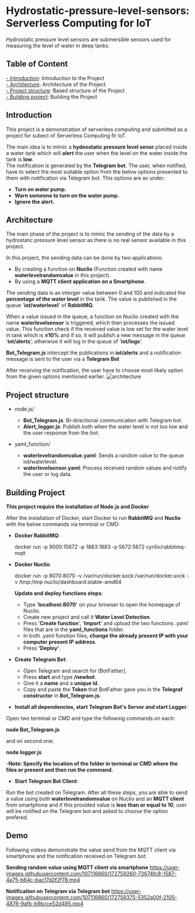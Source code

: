 # Hydrostatic-pressure-level-sensors: Serverless Computing for IoT
Hydrostatic pressure level sensors are submersible sensors used for measuring the level of water in deep tanks.

## Table of Content
[- Introduction](#Introduction): Introduction to the Project\
[- Architecture](#Architecture): Architecture of the Project\
[- Project structure](#Project-structure): Based structure of the Project\
[- Building project](#Building-project): Building the Project

## Introduction

This project is a demonstration of serverless computing and submitted as a project for subect of Serverless Computing fir IoT.

The main idea is to mimic a **hydeostatic pressure level senor** placed inside a water tank which will **alert** the user when the level on the water inside the tank is **low**.\
The notification is generated by the **Telegram bot**. The user, when notified, have to select the most suitable option from the below options presented to them with notification via Telegram bot. This options are as under:

- **Turn on water pump.**
- **Warn someone to turn on the water pump.**
- **Ignore the alert.**

## Architecture

The main phase of the project is to mimic the sending of the data by a hydrostatic pressure level sensor  as there is no real sensor available in this project.

In this project, the sending data can be done by two applications:

- By creating a function on **Nuclio** (Function created with name **waterlevelrandomvalue** in this project).
- By using a **MQTT client application on a Smartphone**.

The sending data is an interger value between 0 and 100 and indicated the **percentage of the water level** in the tank. The value is published in the queue '**iot/waterlevel**' of **RabbitMQ**.

When a value issued in the queue, a function on Nuclio created with the name **waterlevelsensor** is triggered, which then processes the issued value. This function check if the received value is low set for the water level in tank which is **&le;10%** and if so, it will publish a new message in the queue '**iot/alerts**', otherwise it will log in the queue of '**iot/logs**'.


**Bot_Telegram.js** intercept the publications in **iot/alerts** and a notification message is sent to the user via a **Telegram Bot**

After receiving the notification, the user have to choose most likely option from the given options mentioned earlier.
![architecture](https://user-images.githubusercontent.com/107116860/172752884-b2474a55-f504-422c-83f2-edae207d1d25.jpeg)

## Project structure

- node.js/
  - **Bot_Telegram.js**: Bi-directional communication with Telegram bot.
  - **Alert_logger.js**: Publish both when the water level is not too low and the user response from the bot.

- yaml_function/
  - **waterlevelrandomvalue.yaml**: Sends a random value to the queue iot/waterlevel.
  - **waterlevelsensor.yaml**: Process received random values and notify the user or log data.

## Building Project

**This project require the installation of Node.js and Docker**

After the installation of Docker, start Docker to run **RabbitMQ** and **Nuclio** with the below commands via terminal or CMD:


- **Docker RabbitMQ**:

  docker run -p 9000:15672  -p 1883:1883 -p 5672:5672  cyrilix/rabbitmq-mqtt
 

- **Docker Nuclio**:

  docker run -p 8070:8070 -v /var/run/docker.sock:/var/run/docker.sock -v /tmp:/tmp nuclio/dashboard:stable-amd64
  
  **Update and deploy functions steps**:
  
  - Type '**localhost:8070**' on your browser to open the homepage of Nuclio.
  - Create new project and call it **Water Level Detection**.
  - Press '**Create function**', '**Import**' and upload the two functions .yaml files that are in the **yaml_functions** folder.
  - In both .yaml funstion files, **change the already present IP with your computer present IP address**.
  - Press **'Deploy'**.

- **Create Telegram Bot**:

  - Open Telegram and search for [BotFather].
  - Press **start** and type **/newbot**.
  - Give it a **name** and a **unique id**.
  - Copy and paste the **Token** that BotFather gave you in the **Telegraf constructor** in **Bot_Telegram.js**.

- **Install all dependencies, start Telegram Bot's Server and start Logger**:

Open two terminal or CMD and type the following commands on each:

**node Bot_Telegram.js**

and on second one:

**node logger.js**

-**Note: Specify the location of the folder in terminal or CMD where the files or present and then run the command.**

- **Start Telegram Bot Client**:

Run the bot created on Telegram.
After all these steps, you are able to send a value using both **waterlevelrandomvalue** on Nuclio and an **MQTT client** from smartphone and if this provided value is **less than or equal to 10**, user will be notified on the Telegram bot and asked to choose the option prefered.

## Demo

Following videos demonstrate the value send from the MQTT client via smartphone and the notification received on Telegram bot.

**Sending random value using MQTT client via smartphone**
https://user-images.githubusercontent.com/107116860/172759260-73674fc8-1587-4a75-b64c-bac17d2f2f78.mp4

**Notification on Telegram via Telegram bot**
https://user-images.githubusercontent.com/107116860/172759375-5352a00f-2105-4876-9afb-b9bcce52d495.mp4

